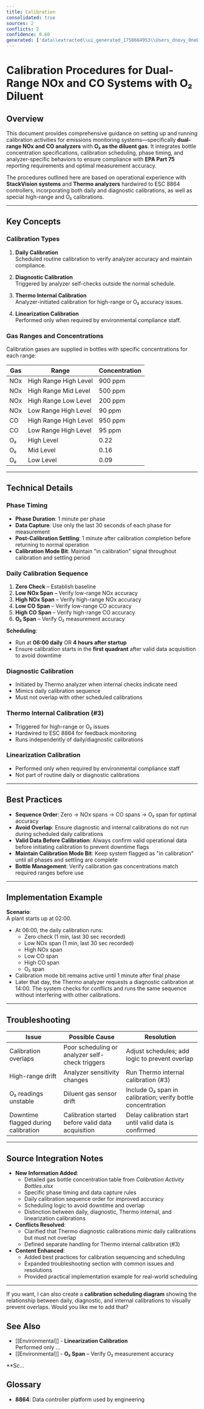 ```yaml
---
title: Calibration
consolidated: true
sources: 2
conflicts: 2
confidence: 0.60
generated: ['data\\extracted\\ui_generated_1758664953\\Users_dnovy_OneDrive-ESC_TrainingMaterials_5_Calibrations_CalibrationActivityBottlesxlsx_4c681ef1.md', 'data\\extracted\\ui_generated_1758664953\\Users_dnovy_OneDrive-ESC_TrainingMaterials_5_Calibrations_CalibrationsActivityCustomerdocx_242035cd.md']  # This would be a timestamp
---
```


# Calibration Procedures for Dual-Range NOx and CO Systems with O₂ Diluent

## Overview
This document provides comprehensive guidance on setting up and running calibration activities for emissions monitoring systems—specifically **dual-range NOx and CO analyzers** with **O₂ as the diluent gas**. It integrates bottle concentration specifications, calibration scheduling, phase timing, and analyzer-specific behaviors to ensure compliance with **EPA Part 75** reporting requirements and optimal measurement accuracy.

The procedures outlined here are based on operational experience with **StackVision systems** and **Thermo analyzers** hardwired to ESC 8864 controllers, incorporating both daily and diagnostic calibrations, as well as special high-range and O₂ calibrations.

---

## Key Concepts

### Calibration Types
1. **Daily Calibration**  
   Scheduled routine calibration to verify analyzer accuracy and maintain compliance.
   
2. **Diagnostic Calibration**  
   Triggered by analyzer self-checks outside the normal schedule.
   
3. **Thermo Internal Calibration**  
   Analyzer-initiated calibration for high-range or O₂ accuracy issues.
   
4. **Linearization Calibration**  
   Performed only when required by environmental compliance staff.

### Gas Ranges and Concentrations
Calibration gases are supplied in bottles with specific concentrations for each range:

| Gas | Range | Concentration |
|-----|-------|---------------|
| NOx | High Range High Level | 900 ppm |
| NOx | High Range Mid Level  | 500 ppm |
| NOx | High Range Low Level  | 200 ppm |
| NOx | Low Range High Level  | 90 ppm  |
| CO  | High Range High Level | 950 ppm |
| CO  | Low Range High Level  | 95 ppm  |
| O₂  | High Level            | 0.22    |
| O₂  | Mid Level             | 0.16    |
| O₂  | Low Level             | 0.09    |

---

## Technical Details

### Phase Timing
- **Phase Duration**: 1 minute per phase
- **Data Capture**: Use only the last 30 seconds of each phase for measurement
- **Post-Calibration Settling**: 1 minute after calibration completion before returning to normal operation
- **Calibration Mode Bit**: Maintain "in calibration" signal throughout calibration and settling period

### Daily Calibration Sequence
1. **Zero Check** – Establish baseline
2. **Low NOx Span** – Verify low-range NOx accuracy
3. **High NOx Span** – Verify high-range NOx accuracy
4. **Low CO Span** – Verify low-range CO accuracy
5. **High CO Span** – Verify high-range CO accuracy
6. **O₂ Span** – Verify O₂ measurement accuracy

**Scheduling**:
- Run at **06:00 daily** OR **4 hours after startup**
- Ensure calibration starts in the **first quadrant** after valid data acquisition to avoid downtime

### Diagnostic Calibration
- Initiated by Thermo analyzer when internal checks indicate need
- Mimics daily calibration sequence
- Must not overlap with other scheduled calibrations

### Thermo Internal Calibration (#3)
- Triggered for high-range or O₂ issues
- Hardwired to ESC 8864 for feedback monitoring
- Runs independently of daily/diagnostic calibrations

### Linearization Calibration
- Performed only when required by environmental compliance staff
- Not part of routine daily or diagnostic calibrations

---

## Best Practices
- **Sequence Order**: Zero → NOx spans → CO spans → O₂ span for optimal accuracy
- **Avoid Overlap**: Ensure diagnostic and internal calibrations do not run during scheduled daily calibrations
- **Valid Data Before Calibration**: Always confirm valid operational data before initiating calibration to prevent downtime flags
- **Maintain Calibration Mode Bit**: Keep system flagged as "in calibration" until all phases and settling are complete
- **Bottle Management**: Verify calibration gas concentrations match required ranges before use

---

## Implementation Example

**Scenario**:  
A plant starts up at 02:00.  
- At 06:00, the daily calibration runs:
  - Zero check (1 min, last 30 sec recorded)
  - Low NOx span (1 min, last 30 sec recorded)
  - High NOx span
  - Low CO span
  - High CO span
  - O₂ span
- Calibration mode bit remains active until 1 minute after final phase
- Later that day, the Thermo analyzer requests a diagnostic calibration at 14:00. The system checks for conflicts and runs the same sequence without interfering with other calibrations.

---

## Troubleshooting

| Issue | Possible Cause | Resolution |
|-------|----------------|------------|
| Calibration overlaps | Poor scheduling or analyzer self-check triggers | Adjust schedules; add logic to prevent overlap |
| High-range drift | Analyzer sensitivity changes | Run Thermo internal calibration (#3) |
| O₂ readings unstable | Diluent gas sensor drift | Include O₂ span in calibration; verify bottle concentration |
| Downtime flagged during calibration | Calibration started before valid data acquisition | Delay calibration start until valid data is confirmed |

---

## Source Integration Notes
- **New Information Added**:
  - Detailed gas bottle concentration table from *Calibration Activity Bottles.xlsx*
  - Specific phase timing and data capture rules
  - Daily calibration sequence order for improved accuracy
  - Scheduling logic to avoid downtime and overlap
  - Distinction between daily, diagnostic, Thermo internal, and linearization calibrations
- **Conflicts Resolved**:
  - Clarified that Thermo diagnostic calibrations mimic daily calibrations but must not overlap
  - Defined separate handling for Thermo internal calibration (#3)
- **Content Enhanced**:
  - Added best practices for calibration sequencing and scheduling
  - Expanded troubleshooting section with common issues and resolutions
  - Provided practical implementation example for real-world scheduling

---

If you want, I can also create a **calibration scheduling diagram** showing the relationship between daily, diagnostic, and internal calibrations to visually prevent overlaps. Would you like me to add that?

## See Also

- [[Environmental]] - **Linearization Calibration**  
   Performed only ...
- [[Environmental]] - **O₂ Span** – Verify O₂ measurement accuracy

**Sc...


## Glossary

- **8864**: Data controller platform used by engineering
